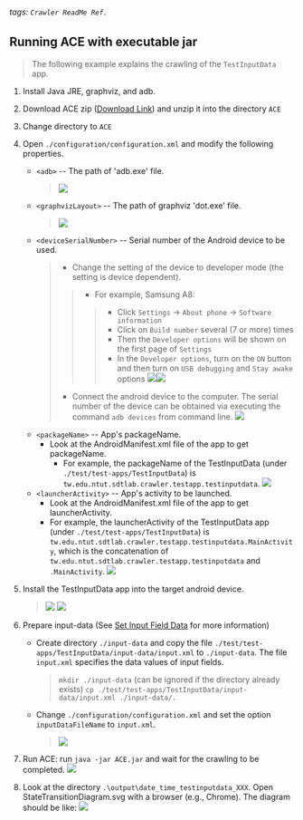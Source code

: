 ###### tags: `Crawler ReadMe Ref.`

## **Running ACE with executable jar**
> The following example explains the crawling of the `TestInputData` app.
1. Install Java JRE, graphviz, and adb.
2. Download ACE zip ([Download Link](https://github.com/ntutsesdt/ACE/releases)) and unzip it into the directory `ACE`
3. Change directory to `ACE`
4. Open `./configuration/configuration.xml` and modify the following properties.
    * `<adb>` -- The path of 'adb.exe' file.
        > ![](https://i.imgur.com/OCNTk0x.png)
    * `<graphvizLayout>` -- The path of graphviz 'dot.exe' file.
        > ![](https://i.imgur.com/E9XTgWx.png)
    * `<deviceSerialNumber>` -- Serial number of the Android device to be used.
        > * Change the setting of the device to developer mode (the setting is device dependent).
        >> * For example, Samsung A8:
        >>> * Click `Settings` -> `About phone` -> `Software information`
        >>> * Click on `Build number` several (7 or more) times 
        >>> * Then the `Developer options` will be shown on the first page of `Settings`
        >>> * In the `Developer options`, turn on the `ON` button and then turn on `USB debugging` and `Stay awake` options
        >>> ![](https://i.imgur.com/am4EbS4.jpg)![](https://i.imgur.com/hhA5kHc.jpg)
        > * Connect the android device to the computer. The serial number of the device can be obtained via executing the command `adb devices` from command line.
        > ![](https://i.imgur.com/xxTg6Su.png)
    * `<packageName>` -- App's packageName.
        * Look at the AndroidManifest.xml file of the app to get packageName.
            * For example, the packageName of the TestInputData (under `./test/test-apps/TestInputData`) is `tw.edu.ntut.sdtlab.crawler.testapp.testinputdata`.
            ![](https://i.imgur.com/EdYmYvE.png)
    * `<launcherActivity>` -- App's activity to be launched.
        * Look at the AndroidManifest.xml file of the app to get launcherActivity.
        * For example, the launcherActivity of the TestInputData app (under `./test/test-apps/TestInputData`) is `tw.edu.ntut.sdtlab.crawler.testapp.testinputdata.MainActivity`, which is the concatenation of `tw.edu.ntut.sdtlab.crawler.testapp.testinputdata` and `.MainActivity`.
            ![](https://i.imgur.com/SWXczl7.png)
5. Install the TestInputData app into the target android device.
    > ![](https://i.imgur.com/MpsN347.png)
    > ![](https://i.imgur.com/SAE7Y6Z.png)
    
6. Prepare input-data (See [Set Input Field Data](#Set-Input-Field-Data) for more information)
    * Create directory `./input-data` and copy the file `./test/test-apps/TestInputData/input-data/input.xml` to `./input-data`. The file `input.xml` specifies the data values of input fields.
        > `mkdir ./input-data` (can be ignored if the directory already exists)
        > `cp ./test/test-apps/TestInputData/input-data/input.xml ./input-data/.`
    * Change `./configuration/configuration.xml` and set the option `inputDataFileName` to `input.xml`.
        > ![](https://i.imgur.com/uwxNQbw.png)



7. Run ACE: run `java -jar ACE.jar` and wait for the crawling to be completed.
    ![](https://i.imgur.com/wpJtrox.png)

8. Look at the directory `.\output\date_time_testinputdata_XXX`. Open StateTransitionDiagram.svg with a browser (e.g., Chrome). The diagram should be like:
![](https://i.imgur.com/447CRY9.png)
